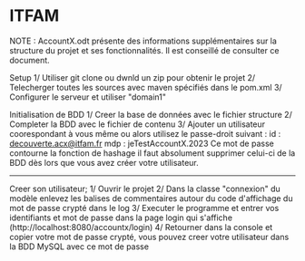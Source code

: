 # ITFAM
NOTE : AccountX.odt présente des informations supplémentaires sur la structure du projet et ses fonctionnalités. Il est conseillé de consulter ce document. 



Setup 
1/ Utiliser git clone ou dwnld un zip pour obtenir le projet
2/ Telecherger toutes les sources avec maven spécifiés dans le pom.xml 
3/ Configurer le serveur et utiliser "domain1"

Initialisation de BDD
1/ Creer la base de données avec le fichier structure
2/ Completer la BDD avec le fichier de contenu 
3/ Ajouter un utilisateur coorespondant à vous même ou alors utilisez le passe-droit suivant : 
    id : decouverte.acx@itfam.fr
    mdp : jeTestAccountX.2023
Ce mot de passe contourne la fonction de hashage il faut absolument supprimer celui-ci de la BDD dès lors que vous avez créer votre utilisateur. 

----------------------------------------------------------------------------------------------------------------------------------------------
Creer son utilisateur; 
1/ Ouvrir le projet
2/ Dans la classe "connexion" du modèle enlevez les balises de commentaires autour du code d'affichage du mot de passe crypté dans le log
3/ Executer le programme et entrer vos identifiants et mot de passe dans la page login qui s'affiche (http://localhost:8080/accountx/login)
4/ Retourner dans la console et copier votre mot de passe crypté, vous pouvez creer votre utilisateur dans la BDD MySQL avec ce mot de passe
